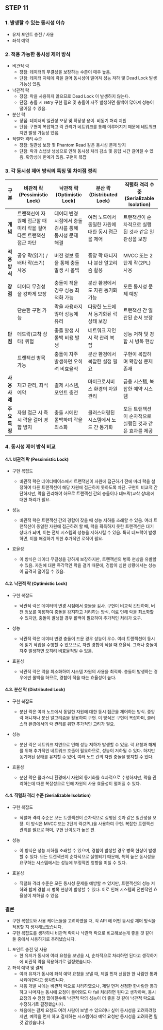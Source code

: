 ## STEP 11

### 1. 발생할 수 있는 동시성 이슈
- 유저 포인트 충전 / 사용
- 좌석 예약

### 2. 적용 가능한 동시성 제어 방식
- 비관적 락
  - 장점: 데이터의 무결성을 보장하는 수준이 매우 높음.
  - 단점: 데이터 자체에 락을 걸어 동시성이 떨어져 성능 저하 및 Dead Lock 발생 가능성 있음.
- 낙관적 락
  - 장점: 락을 사용하지 않으므로 Dead Lock 이 발생하지 않는다.
  - 단점: 충돌 시 retry 구현 필요 및 충돌이 자주 발생하면 롤백이 많아져 성능이 떨어질 수 있음.
- 분산 락
  - 장점: 데이터의 일관성 보장 및 확장성 용이. 비동기 처리 지원
  - 단점: 구현이 복잡하고 락 관리가 네트워크를 통해 이루어지기 때문에 네트워크 지연 발생 가능성 있음.
- 직렬화 격리 수준
  - 장점: 일관성 보장 및 Phantom Read 같은 동시성 문제 방지
  - 단점: 락과 스냅샷 생성으로 인해 동시성 처리 감소 및 응답 시간 길어질 수 있음. 확장성에 한계가 있음. 구현이 복잡

### 3. 각 동시성 제어 방식의 특징 및 차이점 정리
| 구분                | 비관적 락 (Pessimistic Lock)                                       | 낙관적 락 (Optimistic Lock)                                         | 분산 락 (Distributed Lock)                                 | 직렬화 격리 수준 (Serializable Isolation)                     |
|---------------------|--------------------------------------------------------------------|---------------------------------------------------------------------|-----------------------------------------------------------|----------------------------------------------------------------|
| **개념**            | 트랜잭션이 자원에 접근할 때 미리 락을 걸어 다른 트랜잭션 접근 차단 | 데이터 변경 시점에서 충돌 검사를 통해 동시성 문제 해결              | 여러 노드에서 동일한 자원에 대한 동시 접근을 제어           | 트랜잭션이 순차적으로 실행된 것과 같은 일관성을 보장           |
| **적용 방식**       | 공유 락(읽기) / 배타 락(쓰기) 사용                                | 버전 정보 등을 통해 충돌 발생 시 롤백                              | 중앙 락 매니저나 분산 알고리즘 활용                         | MVCC 또는 2단계 락(2PL) 사용                                  |
| **장점**            | 데이터 무결성을 강하게 보장                                       | 충돌이 적을 경우 성능 최적화 가능                                   | 분산 환경에서도 자원 동기화 가능                             | 모든 동시성 문제 예방                                          |
|                     | 단순한 구현 가능                                                  | 락을 사용하지 않아 성능에 유리                                     | 다양한 노드에서 동기화된 락 상태 보장                        | 트랜잭션 간 일관된 순서 보장                                   |
| **단점**            | 데드락(교착 상태) 위험                                            | 충돌 발생 시 롤백 비용 발생                                        | 네트워크 지연 시 락 관리 복잡                                | 성능 저하 및 경합 시 병목 현상                                 |
|                     | 트랜잭션 병목 가능                                                | 충돌이 자주 발생하면 오히려 비효율적                                | 분산 환경에서 복잡한 설정 필요                              | 구현이 복잡하며 확장성 문제 존재                               |
| **사용 사례**       | 재고 관리, 좌석 예약                                              | 결제 시스템, 포인트 충전                                           | 마이크로서비스 환경의 자원 관리                              | 금융 시스템, 복잡한 예약 시스템                                |
| **주요 특징**       | 자원 접근 시 즉시 락을 걸어 경합 방지                              | 충돌 시에만 롤백하며 락을 최소화                                   | 클러스터링된 시스템에서 노드 간 동기화                      | 모든 트랜잭션이 순차적으로 실행된 것과 같은 효과를 제공         |


### 4. 동시성 제어 방식 비교

#### 4.1. 비관적 락 (Pessimistic Lock)
- 구현 복잡도
  - 비관적 락은 데이터베이스에서 트랜잭션이 자원에 접근하기 전에 미리 락을 설정하여 다른 트랜잭션이 해당 자원에 접근하지 못하도록 차단. 구현이 비교적 간단하지만, 락을 관리해야 하므로 트랜잭션 간의 충돌이나 데드락(교착 상태)에 대한 처리가 필요.

- 성능
  - 비관적 락은 트랜잭션 간의 경합이 잦을 때 성능 저하를 초래할 수 있음. 여러 트랜잭션이 동일한 자원에 접근하려 할 때, 락을 획득하지 못한 트랜잭션은 대기 상태가 되며, 이는 전체 시스템의 성능을 저하시킬 수 있음. 특히 데드락이 발생하면, 이를 해결하기 위한 추가적인 로직이 필요.

- 효율성
  - 이 방식은 데이터 무결성을 강하게 보장하지만, 트랜잭션의 병목 현상을 유발할 수 있음. 자원에 대한 즉각적인 락을 걸기 때문에, 경합이 심한 상황에서는 성능이 급격히 떨어질 수 있음.

#### 4.2. 낙관적 락 (Optimistic Lock)
- 구현 복잡도
  - 낙관적 락은 데이터의 변경 시점에서 충돌을 검사. 구현이 비교적 간단하며, 버전 정보를 이용하여 충돌을 감지하고 처리하는 방식. 이로 인해 락을 최소화할 수 있지만, 충돌이 발생할 경우 롤백이 필요하여 추가적인 처리가 요구.

- 성능
  - 낙관적 락은 데이터 변경 충돌이 드문 경우 성능이 우수. 여러 트랜잭션이 동시에 읽기 작업을 수행할 수 있으므로, 자원 경합이 적을 때 효율적. 그러나 충돌이 자주 발생하면 오히려 비효율적일 수 있음.

- 효율성
  - 낙관적 락은 락을 최소화하여 시스템 자원의 사용을 최적화. 충돌이 발생하는 경우에만 롤백을 하므로, 경합이 적을 때는 효율성이 높다.

#### 4.3. 분산 락 (Distributed Lock)
- 구현 복잡도
  - 분산 락은 여러 노드에서 동일한 자원에 대한 동시 접근을 제어하는 방식. 중앙 락 매니저나 분산 알고리즘을 활용하여 구현. 이 방식은 구현이 복잡하며, 클러스터 환경에서의 락 관리를 위한 추가적인 고려가 필요.

- 성능
  - 분산 락은 네트워크 지연으로 인해 성능 저하가 발생할 수 있음. 락 요청과 해제를 위해 추가적인 네트워크 호출이 필요하므로, 성능이 저하될 수 있다. 하지만 동기화된 상태를 유지할 수 있어, 여러 노드 간의 자원 충돌을 방지할 수 있다.

- 효율성
  - 분산 락은 클러스터 환경에서 자원의 동기화를 효과적으로 수행하지만, 락을 관리하는데 따른 복잡성으로 인해 자원의 사용 효율성이 떨어질 수 있다.

#### 4.4. 직렬화 격리 수준 (Serializable Isolation)
- 구현 복잡도
  - 직렬화 격리 수준은 모든 트랜잭션이 순차적으로 실행된 것과 같은 일관성을 보장. 이 방식은 MVCC 또는 2단계 락(2PL)을 사용하여 구현. 복잡한 트랜잭션 관리를 필요로 하며, 구현 난이도가 높은 편.

- 성능
  - 이 방식은 성능 저하를 초래할 수 있으며, 경합이 발생할 경우 병목 현상이 발생할 수 있다. 모든 트랜잭션이 순차적으로 실행되기 때문에, 특히 높은 동시성을 요구하는 시스템에서는 성능에 부정적인 영향을 미칠 수 있다.

- 효율성
  - 직렬화 격리 수준은 모든 동시성 문제를 예방할 수 있지만, 트랜잭션의 성능 저하와 함께 경합 시 병목 현상이 발생할 수 있다. 이로 인해 시스템의 전반적인 효율성이 저하될 수 있음.

### 결론
- 구현 복잡도와 사용 케이스들을 고려하였을 때, 각 API 에 어떤 동시성 제어 방식을 적용할 지 생각해보았습니다.
- 구현 복잡도를 생각하니 비관적 락이나 낙관적 락으로 비교해보는게 좋을 것 같아 둘 중에서 사용하기로 추려냈습니다.
1. 포인트 충전 및 사용
   - 한 유저가 동시에 여러 요청을 보냈을 시, 순차적으로 처리하면 된다고 생각하기에 비관적 락을 적용하기로 결정했습니다.
2. 좌석 예약 및 결제
   - 여러 유저가 동시에 좌석 예약 요청을 보낼 때, 제일 먼저 선점한 한 사람만 통과시켜야한다고 생각합니다.
   - 처음 개발 시에는 비관적 락으로 처리하였으나, 제일 먼저 선점한 한사람만 통과하고 나머지는 동시에 요청이 들어와도 다 fail 처리하면 된다고 생각하며, 동시 요청의 수 점점 많아질수록 낙관적 락의 성능이 더 좋을 것 같아 낙관적 락으로 수정하기로 결정했습니다.
   - 처음에는 결제 요청도 여려 사람이 보낼 수 있으려나 싶어 동시성을 고려하려했지만, 예약을 먼저 하고 결제하는 시스템이라 예약 요청만 동시성을 고려하면 될 것 같았습니다.
